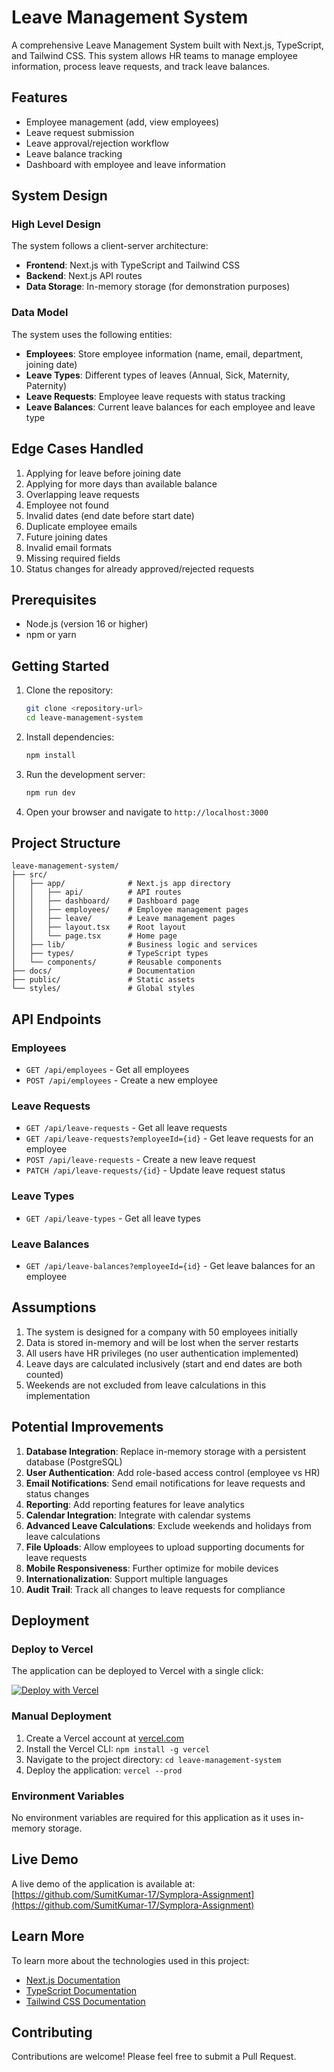 # Leave Management System

A comprehensive Leave Management System built with Next.js, TypeScript, and Tailwind CSS. This system allows HR teams to manage employee information, process leave requests, and track leave balances.

## Features

- Employee management (add, view employees)
- Leave request submission
- Leave approval/rejection workflow
- Leave balance tracking
- Dashboard with employee and leave information

## System Design

### High Level Design
The system follows a client-server architecture:
- **Frontend**: Next.js with TypeScript and Tailwind CSS
- **Backend**: Next.js API routes
- **Data Storage**: In-memory storage (for demonstration purposes)

### Data Model
The system uses the following entities:
- **Employees**: Store employee information (name, email, department, joining date)
- **Leave Types**: Different types of leaves (Annual, Sick, Maternity, Paternity)
- **Leave Requests**: Employee leave requests with status tracking
- **Leave Balances**: Current leave balances for each employee and leave type

## Edge Cases Handled

1. Applying for leave before joining date
2. Applying for more days than available balance
3. Overlapping leave requests
4. Employee not found
5. Invalid dates (end date before start date)
6. Duplicate employee emails
7. Future joining dates
8. Invalid email formats
9. Missing required fields
10. Status changes for already approved/rejected requests

## Prerequisites

- Node.js (version 16 or higher)
- npm or yarn

## Getting Started

1. Clone the repository:
   ```bash
   git clone <repository-url>
   cd leave-management-system
   ```

2. Install dependencies:
   ```bash
   npm install
   ```

3. Run the development server:
   ```bash
   npm run dev
   ```

4. Open your browser and navigate to `http://localhost:3000`

## Project Structure

```
leave-management-system/
├── src/
│   ├── app/              # Next.js app directory
│   │   ├── api/          # API routes
│   │   ├── dashboard/    # Dashboard page
│   │   ├── employees/    # Employee management pages
│   │   ├── leave/        # Leave management pages
│   │   ├── layout.tsx    # Root layout
│   │   └── page.tsx      # Home page
│   ├── lib/              # Business logic and services
│   ├── types/            # TypeScript types
│   └── components/       # Reusable components
├── docs/                 # Documentation
├── public/               # Static assets
└── styles/               # Global styles
```

## API Endpoints

### Employees
- `GET /api/employees` - Get all employees
- `POST /api/employees` - Create a new employee

### Leave Requests
- `GET /api/leave-requests` - Get all leave requests
- `GET /api/leave-requests?employeeId={id}` - Get leave requests for an employee
- `POST /api/leave-requests` - Create a new leave request
- `PATCH /api/leave-requests/{id}` - Update leave request status

### Leave Types
- `GET /api/leave-types` - Get all leave types

### Leave Balances
- `GET /api/leave-balances?employeeId={id}` - Get leave balances for an employee

## Assumptions

1. The system is designed for a company with 50 employees initially
2. Data is stored in-memory and will be lost when the server restarts
3. All users have HR privileges (no user authentication implemented)
4. Leave days are calculated inclusively (start and end dates are both counted)
5. Weekends are not excluded from leave calculations in this implementation

## Potential Improvements

1. **Database Integration**: Replace in-memory storage with a persistent database (PostgreSQL)
2. **User Authentication**: Add role-based access control (employee vs HR)
3. **Email Notifications**: Send email notifications for leave requests and status changes
4. **Reporting**: Add reporting features for leave analytics
5. **Calendar Integration**: Integrate with calendar systems
6. **Advanced Leave Calculations**: Exclude weekends and holidays from leave calculations
7. **File Uploads**: Allow employees to upload supporting documents for leave requests
8. **Mobile Responsiveness**: Further optimize for mobile devices
9. **Internationalization**: Support multiple languages
10. **Audit Trail**: Track all changes to leave requests for compliance

## Deployment

### Deploy to Vercel

The application can be deployed to Vercel with a single click:

[![Deploy with Vercel](https://vercel.com/button)](https://vercel.com/new/clone)

### Manual Deployment

1. Create a Vercel account at [vercel.com](https://vercel.com)
2. Install the Vercel CLI: `npm install -g vercel`
3. Navigate to the project directory: `cd leave-management-system`
4. Deploy the application: `vercel --prod`

### Environment Variables

No environment variables are required for this application as it uses in-memory storage.

## Live Demo

A live demo of the application is available at: [https://github.com/SumitKumar-17/Symplora-Assignment](https://github.com/SumitKumar-17/Symplora-Assignment)


## Learn More

To learn more about the technologies used in this project:

- [Next.js Documentation](https://nextjs.org/docs)
- [TypeScript Documentation](https://www.typescriptlang.org/docs/)
- [Tailwind CSS Documentation](https://tailwindcss.com/docs)

## Contributing

Contributions are welcome! Please feel free to submit a Pull Request.